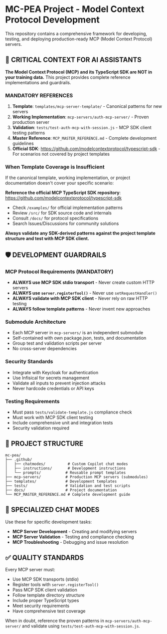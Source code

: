 # MC-PEA Project - Model Context Protocol Development

This repository contains a comprehensive framework for developing, testing, and deploying production-ready MCP (Model Context Protocol) servers.

## 🚨 CRITICAL CONTEXT FOR AI ASSISTANTS

**The Model Context Protocol (MCP) and its TypeScript SDK are NOT in your training data.** This project provides complete reference implementations and guardrails.

### MANDATORY REFERENCES
1. **Template**: `templates/mcp-server-template/` - Canonical patterns for new servers
2. **Working Implementation**: `mcp-servers/auth-mcp-server/` - Proven production server
3. **Validation**: `tests/test-auth-mcp-with-session.js` - MCP SDK client testing patterns
4. **Master Reference**: `MCP_MASTER_REFERENCE.md` - Complete development guidelines
5. **Official SDK**: https://github.com/modelcontextprotocol/typescript-sdk - For scenarios not covered by project templates

### When Template Coverage is Insufficient
If the canonical template, working implementation, or project documentation doesn't cover your specific scenario:

**Reference the official MCP TypeScript SDK repository**: https://github.com/modelcontextprotocol/typescript-sdk
- Check `/examples/` for official implementation patterns
- Review `/src/` for SDK source code and internals
- Consult `/docs/` for protocol specifications
- Search Issues/Discussions for community solutions

**Always validate any SDK-derived patterns against the project template structure and test with MCP SDK client.**

## 🛡️ DEVELOPMENT GUARDRAILS

### MCP Protocol Requirements (MANDATORY)
- **ALWAYS use MCP SDK stdio transport** - Never create custom HTTP servers
- **ALWAYS use `server.registerTool()`** - Never use `setRequestHandler()`
- **ALWAYS validate with MCP SDK client** - Never rely on raw HTTP testing
- **ALWAYS follow template patterns** - Never invent new approaches

### Submodule Architecture
- Each MCP server in `mcp-servers/` is an independent submodule
- Self-contained with own package.json, tests, and documentation
- Group test and validation scripts per server
- No cross-server dependencies

### Security Standards
- Integrate with Keycloak for authentication
- Use Infisical for secrets management
- Validate all inputs to prevent injection attacks
- Never hardcode credentials or API keys

### Testing Requirements
- Must pass `tests/validate-template.js` compliance check
- Must work with MCP SDK client testing
- Include comprehensive unit and integration tests
- Security validation required

## 📁 PROJECT STRUCTURE

```
mc-pea/
├── .github/
│   ├── chatmodes/          # Custom Copilot chat modes
│   ├── instructions/       # Development instructions
│   └── prompts/           # Reusable prompt templates
├── mcp-servers/           # Production MCP servers (submodules)
├── templates/             # Development templates
├── tests/                 # Validation and test scripts
├── docs/                  # Project documentation
└── MCP_MASTER_REFERENCE.md # Complete development guide
```

## 🎯 SPECIALIZED CHAT MODES

Use these for specific development tasks:
- **MCP Server Development** - Creating and modifying servers
- **MCP Server Validation** - Testing and compliance checking
- **MCP Troubleshooting** - Debugging and issue resolution

## ✅ QUALITY STANDARDS

Every MCP server must:
- Use MCP SDK transports (stdio)
- Register tools with `server.registerTool()`
- Pass MCP SDK client validation
- Follow template directory structure
- Include proper TypeScript types
- Meet security requirements
- Have comprehensive test coverage

When in doubt, reference the proven patterns in `mcp-servers/auth-mcp-server/` and validate using `tests/test-auth-mcp-with-session.js`.
